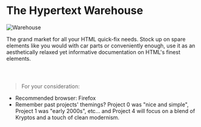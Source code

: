 # The Hypertext Warehouse
![Warehouse](https://user-images.githubusercontent.com/79682953/164791360-bd2cf839-aee0-4255-a41e-ebf721b2812a.jpg)


The grand market for all your HTML quick-fix needs. Stock up on spare elements like you would with car parts or conveniently enough, use it as an aesthetically relaxed yet informative documentation on HTML's finest elements.
<br><br>
#

> For your consideration:
- Recommended browser: Firefox
- Remember past projects' themings? Project 0 was "nice and simple", Project 1 was "early 2000s", etc... and Project 4 will focus on a blend of Kryptos and a touch of clean modernism.

